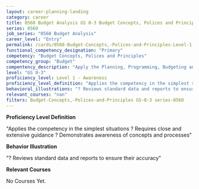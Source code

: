 ```yaml
---
layout: career-planning-landing
category: career
title: 0560 Budget Analysis GS 0-3 Budget Concepts, Polices and Principles
series: 0560
job_series: "0560 Budget Analysis"
career_level: "Entry"
permalink: /cards/0560-Budget-Concepts,-Polices-and-Principles-Level-1---Awareness/
functional_competency_designation: "Primary"
competency: "Budget Concepts, Polices and Principles"
competency_group: "Budget"
compentency_description: "Apply the Planning, Programming, Budgeting and Execution (PPBE), fiscal law, policies, regulations, principles, standards and procedures to financial management activities."
level: "GS 0-3"
proficiency_level: Level 1 - Awareness
proficiency_level_definition: "Applies the competency in the simplest situations ? Requires close and extensive guidance ? Demonstrates awareness of concepts and processes"
behavioral_illustrations: "? Reviews standard data and reports to ensure their accuracy"
relevant_courses: "nan"
filters: Budget-Concepts,-Polices-and-Principles GS-0-3 series-0560
---
```


<p><b>Proficiency Level Definition</b></p>
<p>"Applies the competency in the simplest situations ? Requires close and extensive guidance ? Demonstrates awareness of concepts and processes"</p>
<p><b>Behavior Illustration</b></p>
<p>"? Reviews standard data and reports to ensure their accuracy"</p>
<p><b>Relevant Courses</b></p>
<div class="cfo-courses-outer"><div class="cfo-courses-inner">No Courses Yet.</div></div>
